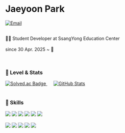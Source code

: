# Jaeyoon Park

<a href="mailto:rhkgkrwk2008@gmail.com">
  <img src="https://img.shields.io/badge/rhkgkrwk2008@gmail.com-EA4335?style=flat-square&logo=gmail&logoColor=white" alt="Email"/>
</a>
<br><br>

👩‍💻 Student Developer at SsangYong Education Center
<br>
<br>
since 30 Apr. 2025 ~ 🌊

<br> 

### 💫 Level & Stats
<div align="left">
  <a href="https://solved.ac/rhkgkrwk2008">
    <img src="http://mazassumnida.wtf/api/v2/generate_badge?boj=rhkgkrwk2008" alt="Solved.ac Badge"/>
  </a>
  &nbsp;&nbsp;&nbsp;&nbsp; 
  <a href="https://github.com/park990">
    <img src="https://github-readme-stats.vercel.app/api?username=park990&show_icons=true&hide_border=true&theme=default" alt="GitHub Stats"/>
  </a>
</div>
<br>
<h3 style="margin-top: 24px;">🚀 Skills</h3>
<div align="left">
  <img src="https://img.shields.io/badge/GitHub-181717?style=for-the-badge&logo=github&logoColor=white">
  <img src="https://img.shields.io/badge/Java-007396?style=for-the-badge&logo=openjdk&logoColor=white"> 
  <img src="https://img.shields.io/badge/Spring-6DB33F?style=for-the-badge&logo=spring&logoColor=white">
  <img src="https://img.shields.io/badge/HTML5-E34F26?style=for-the-badge&logo=html5&logoColor=white">
  <img src="https://img.shields.io/badge/CSS3-1572B6?style=for-the-badge&logo=css3&logoColor=white">
  <img src="https://img.shields.io/badge/jquery-%230769AD.svg?style=for-the-badge&logo=jquery&logoColor=white">
  <br>
  <br>
  <img src="https://img.shields.io/badge/JavaScript-F7DF1E?style=for-the-badge&logo=javascript&logoColor=black">
  <img src="https://img.shields.io/badge/Git-F05032?style=for-the-badge&logo=git&logoColor=white">
  <img src="https://img.shields.io/badge/Notion-000000?style=for-the-badge&logo=notion&logoColor=white">
  <img src="https://img.shields.io/badge/Next-black?style=for-the-badge&logo=next.js&logoColor=white">
  <img src="https://img.shields.io/badge/node.js-6DA55F?style=for-the-badge&logo=node.js&logoColor=white">
</div>
